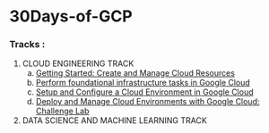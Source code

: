 # 30Days-of-GCP
<h3>Tracks : </h3>
<ol>
  <li>CLOUD ENGINEERING TRACK
  <ol type="a">
    <li><a href="https://google.qwiklabs.com/quests/120">Getting Started: Create and Manage Cloud Resources</a></li>
    <li><a href="https://google.qwiklabs.com/quests/118">Perform foundational infrastructure tasks in Google Cloud</a></li>
    <li><a href="https://google.qwiklabs.com/quests/119">Setup and Configure a Cloud Environment in Google Cloud</a></li>
    <li><a href="https://google.qwiklabs.com/catalog_lab/2482">Deploy and Manage Cloud Environments with Google Cloud: Challenge Lab</a></li>
  </ol></li>
  <li>DATA SCIENCE AND MACHINE LEARNING TRACK
    <ol type="a">
  </ol></li>
  </ol>
